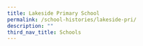```yaml
---
title: Lakeside Primary School
permalink: /school-histories/lakeside-pri/
description: ""
third_nav_title: Schools
---
```



